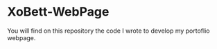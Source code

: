 # XoBett-WebPage

You will find on this repository the code I wrote to develop my portoflio webpage.